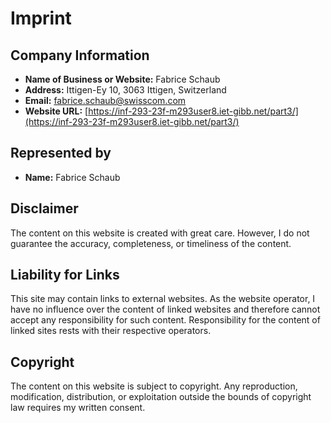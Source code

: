 # Imprint

## Company Information
- **Name of Business or Website:** Fabrice Schaub
- **Address:** Ittigen-Ey 10, 3063 Ittigen, Switzerland
- **Email:** [fabrice.schaub@swisscom.com](mailto:fabrice.schaub@swisscom.com)
- **Website URL:** [https://inf-293-23f-m293user8.iet-gibb.net/part3/](https://inf-293-23f-m293user8.iet-gibb.net/part3/)

## Represented by
- **Name:** Fabrice Schaub

## Disclaimer
The content on this website is created with great care. However, I do not guarantee the accuracy, completeness, or timeliness of the content.

## Liability for Links
This site may contain links to external websites. As the website operator, I have no influence over the content of linked websites and therefore cannot accept any responsibility for such content. Responsibility for the content of linked sites rests with their respective operators.

## Copyright
The content on this website is subject to copyright. Any reproduction, modification, distribution, or exploitation outside the bounds of copyright law requires my written consent.
